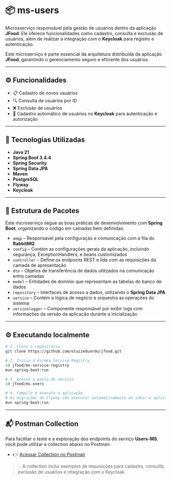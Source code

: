 # 📦 ms-users

Microsserviço responsável pela gestão de usuários dentro da aplicação **JFood**. Ele oferece funcionalidades como cadastro, consulta e exclusão de usuários, além de realizar a integração com o **Keycloak** para registro e autenticação.

Este microserviço é parte essencial da arquitetura distribuída da aplicação **JFood**, garantindo o gerenciamento seguro e eficiente dos usuários.

---

## ⚙️ Funcionalidades

- 📋 Cadastro de novos usuários
- 🔍 Consulta de usuários por ID
- ❌ Exclusão de usuários
- 🔐 Cadastro automático de usuários no **Keycloak** para autenticação e autorização

---

## 🚀 Tecnologias Utilizadas

- **Java 21**
- **Spring Boot 3.4.4**
- **Spring Security**
- **Spring Data JPA**
- **Maven**
- **PostgreSQL**
- **Flyway**
- **Keycloak**

---

## 🧱 Estrutura de Pacotes

Este microserviço segue as boas práticas de desenvolvimento com **Spring Boot**, organizando o código em camadas bem definidas:

- `amqp` – Responsável pela configuração e comunicação com a fila do **RabbitMQ**
- `config` – Contém as configurações gerais da aplicação, incluindo segurança, ExceptionHandlers, e beans customizados
- `controller` – Define os endpoints REST e lida com as requisições da camada de apresentação
- `dto` – Objetos de transferência de dados utilizados na comunicação entre camadas
- `model` – Entidades de domínio que representam as tabelas do banco de dados
- `repository` – Interfaces de acesso a dados, utilizando o **Spring Data JPA**
- `service` – Contém a lógica de negócio e orquestra as operações do sistema
- `versionlogger` – Componente responsável por exibir logs com informações da versão da aplicação durante a inicialização

---

## ⚙️ Executando localmente

```bash
# 1. Clone o repositório.
git clone https://github.com/oluizeduardo/jfood.git

# 2. Inicie o Eureka Service Registry.
cd jfood/ms-service-registry
mvn spring-boot:run

# 3. Acesse a pasta do serviço.
cd jfood/ms-users

# 4. Compile e execute a aplicação.
# As migrações do Flyway vão executar automaticamente ao subir a aplicação
mvn spring-boot:run
```
---

## 📬 Postman Collection

Para facilitar o teste e a exploração dos endpoints do serviço **Users-MS**, você pode utilizar a collection abaixo no Postman:

- 👉 [Acessar Collection no Postman](https://documenter.getpostman.com/view/2828428/2sB2cVg2vU)

> 💡 A collection inclui exemplos de requisições para cadastro, consulta, exclusão de usuários e integração com o Keycloak.
